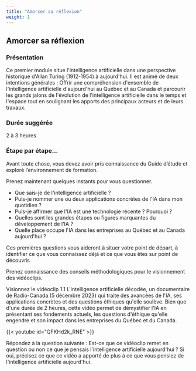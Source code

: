 ```yaml
---
title: "Amorcer sa réflexion"
weight: 1
---
```


## Amorcer sa réflexion

### Présentation
Ce premier module situe l'intelligence artificielle dans une perspective historique d'Allan Turing (1912-1954) à aujourd'hui. Il est animé de deux intentions générales : Offrir une compréhension d'ensemble de l'intelligence artificielle d'aujourd'hui au Québec et au Canada et parcourir les grands jalons de l'évolution de l'intelligence artificielle dans le temps et l'espace tout en soulignant les apports des principaux acteurs et de leurs travaux.

### Durée suggérée
2 à 3  heures

### Étape par étape…
Avant toute chose, vous devez avoir pris connaissance du Guide d’étude et exploré l’environnement de formation.

Prenez maintenant quelques instants pour vous questionner.

* Que sais-je de l'intelligence artificielle ?
* Puis-je nommer une ou deux applications concrètes de l'IA dans mon quotidien ?
* Puis-je affirmer que l'IA est une technologie récente ? Pourquoi ?
* Quelles sont les grandes étapes ou figures marquantes du développement de l'IA ?
* Quelle place occupe l'IA dans les entreprises au Québec et au Canada aujourd'hui ?

Ces premières questions vous aideront à situer votre point de départ, à identifier ce que vous connaissez déjà et ce que vous êtes sur point de découvrir.

Prenez connaissance des conseils méthodologiques pour le visionnement des vidéoclips.

Visionnez le vidéoclip 1.1 L'intelligence artificielle décodée, un documentaire de Radio-Canada (5 décembre 2023) qui traite des avancées de l'IA, ses applications concrètes et des questions éthiques qu'elle soulève. Bien que d'une durée de 2 heures, cette vidéo permet de démystifier l'IA en présentant ses fondements actuels, les questions d'éthique qu'elle engendre et son impact dans les entreprises du Québec et du Canada.

{{< youtube id="QFKHd2k_RNE" >}}

Répondez à la question suivante : Est-ce que ce vidéoclip remet en question ou non ce que je pensais l'intelligence artificielle aujourd'hui ? Si oui, précisez ce que ce vidéo a apporté de plus à ce que vous pensiez de l'intelligence artificielle aujourd'hui.
